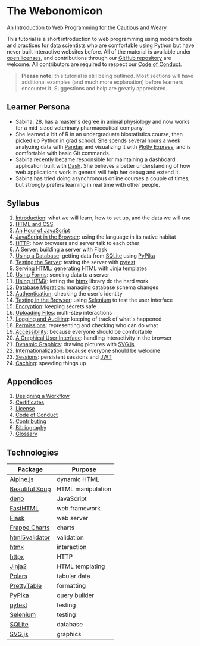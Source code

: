# The Webonomicon

<p class="subtitle">An Introduction to Web Programming for the Cautious and Weary</p>

This tutorial is a short introduction to web programming using modern tools and practices
for data scientists who are comfortable using Python
but have never built interactive websites before.
All of the material is available under [open licenses](./LICENSE.md),
and contributions through our [GitHub repository][repo] are welcome.
All contributors are required to respect our [Code of Conduct](./CODE_OF_CONDUCT.md).

> **Please note:** this tutorial is still being outlined.
> Most sections will have additional examples (and much more explanation)
> before learners encounter it.
> Suggestions and help are greatly appreciated.

## Learner Persona

-   Sabina, 28, has a master's degree in animal physiology
    and now works for a mid-sized veterinary pharmaceutical company.
-   She learned a bit of R in an undergraduate biostatistics course,
    then picked up Python in grad school.
    She spends several hours a week analyzing data with [Pandas][pandas]
    and visualizing it with [Plotly Express][plotly-express],
    and is comfortable with basic Git commands.
-   Sabina recently became responsible for maintaining a dashboard application built with [Dash][dash].
    She believes a better understanding of how web applications work in general
    will help her debug and extend it.
-   Sabina has tried doing asynchronous online courses a couple of times,
    but strongly prefers learning in real time with other people.

## Syllabus

1.  [Introduction](./01_intro/index.md): what we will learn, how to set up, and the data we will use
1.  [HTML and CSS](./02_htmlcss/index.md)
1.  [An Hour of JavaScript](./03_js/index.md)
1.  [JavaScript in the Browser](./04_browser/index.md): using the language in its native habitat
1.  [HTTP](./05_http/index.md): how browsers and server talk to each other
1.  [A Server](./06_server/index.md): building a server with [Flask][flask]
1.  [Using a Database](./07_db/index.md): getting data from [SQLite][sqlite] using [PyPika][pypika]
1.  [Testing the Server](./08_test/index.md): testing the server with [pytest][pytest]
1.  [Serving HTML](./09_view/index.md): generating HTML with [Jinja][jinja] templates
1.  [Using Forms](./10_forms/index.md): sending data to a server
1.  [Using HTMX](./11_htmx/index.md): letting the [htmx][htmx] library do the hard work
1.  [Database Migration](./12_migrate/index.md): managing database schema changes
1.  [Authentication](./13_auth/index.md): checking the user's identity
1.  [Testing in the Browser](./14_automate/index.md): using [Selenium][selenium] to test the user interface
1.  [Encryption](./15_crypt/index.md): keeping secrets safe
1.  [Uploading Files](./16_upload/index.md): multi-step interactions
1.  [Logging and Auditing](./17_log/index.md): keeping of track of what's happened
1.  [Permissions](./18_perm/index.md): representing and checking who can do what
1.  [Accessibility](./19_access/index.md): because everyone should be comfortable
1.  [A Graphical User Interface](./20_gui/index.md): handling interactivity in the browser
1.  [Dynamic Graphics](./21_graphics/index.md): drawing pictures with [SVG.js][svgjs]
1.  [Internationalization](./22_intl/index.md): because everyone should be welcome
1.  [Sessions](./23_sessions/index.md): persistent sessions and [JWT][jwt]
1.  [Caching](./24_cache/index.md): speeding things up

##  Appendices

1.  [Designing a Workflow](./98_workflow/index.md)
1.  [Certificates](./99_cert/index.md)
1.  [License](./LICENSE.md)
1.  [Code of Conduct](./CODE_OF_CONDUCT.md)
1.  [Contributing](./CONTRIBUTING.md)
1.  [Bibliography](./bibliography.md)
1.  [Glossary](./glossary.md)

## Technologies

| Package                          | Purpose           |
| -------------------------------- | ----------------- |
| [Alpine.js][alpine]              | dynamic HTML      |
| [Beautiful Soup][bs4]            | HTML manipulation |
| [deno][deno]                     | JavaScript        |
| [FastHTML][fasthtml]             | web framework     |
| [Flask][flask]                   | web server        |
| [Frappe Charts][frappe-charts]   | charts            |
| [html5validator][html5validator] | validation        |
| [htmx][htmx]                     | interaction       |
| [httpx][httpx]                   | HTTP              |
| [Jinja2][jinja]                  | HTML templating   |
| [Polars][polars]                 | tabular data      |
| [PrettyTable][prettytable]       | formatting        |
| [PyPika][pypika]                 | query builder     |
| [pytest][pytest]                 | testing           |
| [Selenium][selenium]             | testing           |
| [SQLite][sqlite]                 | database          |
| [SVG.js][svgjs]                  | graphics          |

[alpine]: https://alpinejs.dev/
[bs4]: https://beautiful-soup-4.readthedocs.io/
[dash]: https://dash.plotly.com/
[deno]: https://deno.com/
[fasthtml]: https://docs.fastht.ml/
[flask]: https://flask.palletsprojects.com/
[frappe-charts]: https://frappe.io/charts/docs
[html5validator]: https://pypi.org/project/html5validator/
[htmx]: https://htmx.org/
[httpx]: https://www.python-httpx.org/
[jinja]: https://jinja.palletsprojects.com/
[jwt]: https://en.wikipedia.org/wiki/JSON_Web_Token
[pandas]: https://pandas.pydata.org/
[plotly-express]: https://plotly.com/python/plotly-express/
[polars]: https://pola.rs/
[prettytable]: https://pypi.org/project/prettytable/
[pypika]: https://pypika.readthedocs.io/
[pytest]: https://docs.pytest.org/
[repo]: https://github.com/gvwilson/webonomicon
[selenium]: https://pypi.org/project/selenium/
[sqlite]: https://www.sqlite.org/
[svgjs]: https://svgjs.dev/
